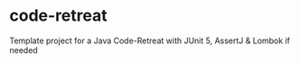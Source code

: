 # code-retreat
Template project for a Java Code-Retreat with JUnit 5, AssertJ &amp; Lombok if needed
